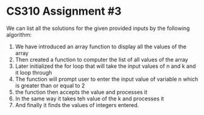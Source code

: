 # CS310 Assignment #3
We can list all the solutions for the given provided inputs by the following algorithm:


1. We have introduced an array function to display all the values of the array
2. Then created a function to computer the list of all values of the array
3. Later initialized the for loop that will take the input values of n and k and it loop through
4. The function will prompt user to enter the input value of variable n which is greater than or equal to 2
5. the function then accepts the value and processes it
6. In the same way it takes teh value of the k and processes it
7. And finally it finds the values of integers entered.
